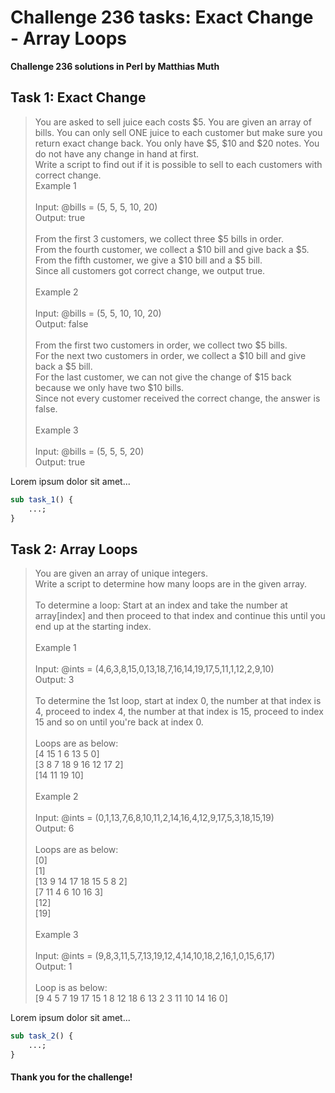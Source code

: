 # Challenge 236 tasks: Exact Change - Array Loops
**Challenge 236 solutions in Perl by Matthias Muth**

## Task 1: Exact Change

> You are asked to sell juice each costs $5. You are given an array of bills. You can only sell ONE juice to each customer but make sure you return exact change back. You only have $5, $10 and $20 notes. You do not have any change in hand at first.<br/>
> Write a script to find out if it is possible to sell to each customers with correct change.<br/>
> Example 1<br/>
> <br/>
> Input: @bills = (5, 5, 5, 10, 20)<br/>
> Output: true<br/>
> <br/>
> From the first 3 customers, we collect three $5 bills in order.<br/>
> From the fourth customer, we collect a $10 bill and give back a $5.<br/>
> From the fifth customer, we give a $10 bill and a $5 bill.<br/>
> Since all customers got correct change, we output true.<br/>
> <br/>
> Example 2<br/>
> <br/>
> Input: @bills = (5, 5, 10, 10, 20)<br/>
> Output: false<br/>
> <br/>
> From the first two customers in order, we collect two $5 bills.<br/>
> For the next two customers in order, we collect a $10 bill and give back a $5 bill.<br/>
> For the last customer, we can not give the change of $15 back because we only have two $10 bills.<br/>
> Since not every customer received the correct change, the answer is false.<br/>
> <br/>
> Example 3<br/>
> <br/>
> Input: @bills = (5, 5, 5, 20)<br/>
> Output: true<br/>

Lorem ipsum dolor sit amet...

```perl
sub task_1() {
    ...;
}
```

## Task 2: Array Loops

> You are given an array of unique integers.<br/>
> Write a script to determine how many loops are in the given array.<br/>
> <br/>
> To determine a loop: Start at an index and take the number at array[index] and then proceed to that index and continue this until you end up at the starting index.<br/>
> <br/>
> Example 1<br/>
> <br/>
> Input: @ints = (4,6,3,8,15,0,13,18,7,16,14,19,17,5,11,1,12,2,9,10)<br/>
> Output: 3<br/>
> <br/>
> To determine the 1st loop, start at index 0, the number at that index is 4, proceed to index 4, the number at that index is 15, proceed to index 15 and so on until you're back at index 0.<br/>
> <br/>
> Loops are as below:<br/>
> [4 15 1 6 13 5 0]<br/>
> [3 8 7 18 9 16 12 17 2]<br/>
> [14 11 19 10]<br/>
> <br/>
> Example 2<br/>
> <br/>
> Input: @ints = (0,1,13,7,6,8,10,11,2,14,16,4,12,9,17,5,3,18,15,19)<br/>
> Output: 6<br/>
> <br/>
> Loops are as below:<br/>
> [0]<br/>
> [1]<br/>
> [13 9 14 17 18 15 5 8 2]<br/>
> [7 11 4 6 10 16 3]<br/>
> [12]<br/>
> [19]<br/>
> <br/>
> Example 3<br/>
> <br/>
> Input: @ints = (9,8,3,11,5,7,13,19,12,4,14,10,18,2,16,1,0,15,6,17)<br/>
> Output: 1<br/>
> <br/>
> Loop is as below:<br/>
> [9 4 5 7 19 17 15 1 8 12 18 6 13 2 3 11 10 14 16 0]<br/>

Lorem ipsum dolor sit amet...

```perl
sub task_2() {
    ...;
}
```

#### **Thank you for the challenge!**
